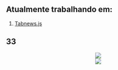 ## Atualmente trabalhando em:
 1. [Tabnews.js](https://github.com/33gustavo33/tabnews.js)

 ## 33
<div align="center">
<img src="https://github-readme-stats.vercel.app/api?username=33gustavo33&count_private=true&show_icons=true&theme=dark" />
<br>
<img src="https://github-readme-stats.vercel.app/api/top-langs/?username=33gustavo33&count_private=true&show_icons=true&theme=dark">
</div>
